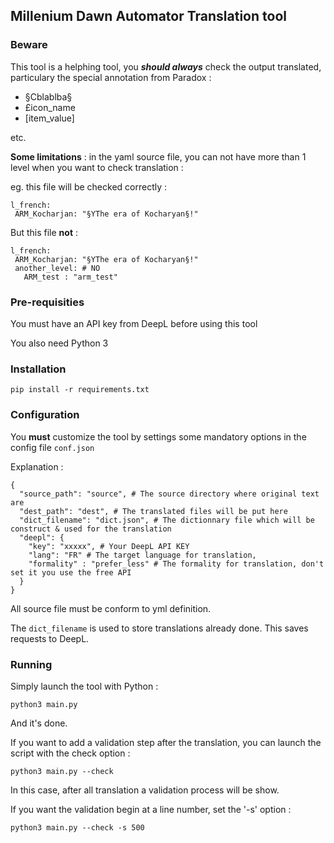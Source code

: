 ## Millenium Dawn Automator Translation tool

### Beware

This tool is a helphing tool, you ***should always*** check the output translated, particulary the special annotation
from Paradox :

- §Cblablba§
- £icon_name
- [item_value]

etc.

__Some limitations__ :
in the yaml source file, you can not have more than 1 level when you want to check translation :

eg. this file will be checked correctly :
```
l_french:
 ARM_Kocharjan: "§YThe era of Kocharyan§!"
```

But this file __not__ :
```
l_french:
 ARM_Kocharjan: "§YThe era of Kocharyan§!"
 another_level: # NO
   ARM_test : "arm_test"
```

### Pre-requisities

You must have an API key from DeepL before using this tool

You also need Python 3

### Installation

```
pip install -r requirements.txt
```

### Configuration

You __must__ customize the tool by settings some mandatory options in the config file ```conf.json```

Explanation :

```
{
  "source_path": "source", # The source directory where original text are
  "dest_path": "dest", # The translated files will be put here
  "dict_filename": "dict.json", # The dictionnary file which will be construct & used for the translation
  "deepl": {
    "key": "xxxxx", # Your DeepL API KEY
    "lang": "FR" # The target language for translation,
    "formality" : "prefer_less" # The formality for translation, don't set it you use the free API
  }
}
```

All source file must be conform to yml definition.

The ``dict_filename`` is used to store translations already done. This saves requests to DeepL.

### Running

Simply launch the tool with Python :

```
python3 main.py
```

And it's done.

If you want to add a validation step after the translation, you can launch the script with the check option :

```
python3 main.py --check
```

In this case, after all translation a validation process will be show.

If you want the validation begin at a line number, set the '-s' option :
```
python3 main.py --check -s 500
```
